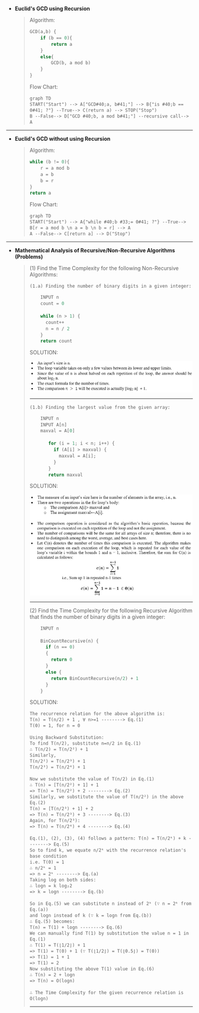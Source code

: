 
- **Euclid's GCD using Recursion**
  > Algorithm:
  > ```py
  > GCD(a,b) {
  >     if (b == 0){
  >         return a
  >     }
  >     else{
  >         GCD(b, a mod b)
  >     }
  > }
  > ```
  > Flow Chart:
  > ```mermaid
  > graph TD
  > START("Start") --> A["GCD#40;a, b#41;"] --> B{"is #40;b == 0#41; ?"} --True--> C(return a) --> STOP("Stop")
  > B --False--> D["GCD #40;b, a mod b#41;"] --recursive call--> A
  > ```

---

- **Euclid's GCD without using Recursion**
  > Algorithm:
  > ```py
  > while (b != 0){
  >     r = a mod b
  >     a = b
  >     b = r
  > }
  > return a
  > ```
  > Flow Chart:
  > ```mermaid
  > graph TD
  > START("Start") --> A{"while #40;b #33;= 0#41; ?"} --True--> B[r = a mod b \n a = b \n b = r] --> A
  > A --False--> C[return a] --> D("Stop")
  > ```

---

- **Mathematical Analysis of Recursive/Non-Recursive Algorithms (Problems)**
  > 
  > (1) Find the Time Complexity for the following Non-Recursive Algorithms:
  >
  >     (1.a) Finding the number of binary digits in a given integer:
  >```py
  >     INPUT n
  >     count = 0
  > 
  >     while (n > 1) {
  >       count++
  >       n = n / 2
  >     }
  >     return count
  >```
  >SOLUTION:
  >
  > ![](./a1_new2.png)
  >
  >---
  >     (1.b) Finding the largest value from the given array:
  >```py
  >     INPUT n
  >     INPUT A[n]
  >     maxval = A[0]
  > 
  >        for (i = 1; i < n; i++) {
  >          if (A[i] > maxval) {
  >            maxval = A[i];
  >          }
  >        }
  >        return maxval
  >```
  >SOLUTION:
  >
  > ![](./a1_new.jpg)
  >
  >---
  > (2) Find the Time Complexity for the following Recursive Algorithm that finds the number of binary digits in a given integer:
  >```py
  >     INPUT n
  > 
  >     BinCountRecursive(n) {
  >       if (n == 0)
  >       {
  >         return 0
  >       }
  >       else {
  >         return BinCountRecursive(n/2) + 1
  >       }
  >     }
  >```
  >SOLUTION:
  >
  >```
  > The recurrence relation for the above algorithm is:
  > T(n) = T(n/2) + 1 , ∀ n>=1 --------> Eq.(1)
  > T(0) = 1, for n = 0
  >
  > Using Backward Substitution:
  > To find T(n/2), substitute n=n/2 in Eq.(1)
  > ∴ T(n/2) = T(n/2²) + 1
  > Similarly,
  > T(n/2²) = T(n/2³) + 1
  > T(n/2³) = T(n/2⁴) + 1
  > 
  > Now we substitute the value of T(n/2) in Eq.(1)
  > ∴ T(n) = [T(n/2²) + 1] + 1
  > => T(n) = T(n/2²) + 2 --------> Eq.(2)
  > Similarly, we substitute the value of T(n/2²) in the above Eq.(2)
  > T(n) = [T(n/2³) + 1] + 2
  > => T(n) = T(n/2³) + 3 --------> Eq.(3)
  > Again, for T(n/2³):
  > => T(n) = T(n/2⁴) + 4 --------> Eq.(4)
  >
  > Eq.(1), (2), (3), (4) follows a pattern: T(n) = T(n/2ᵏ) + k --------> Eq.(5)
  > So to find k, we equate n/2ᵏ with the recurrence relation's base condition
  > i.e. T(0) = 1
  > ∴ n/2ᵏ = 1
  > => n = 2ᵏ --------> Eq.(a)
  > Taking log on both sides:
  > ∴ logn = k log₂2
  > => k = logn --------> Eq.(b)
  >
  > So in Eq.(5) we can substitute n instead of 2ᵏ (∵ n = 2ᵏ from Eq.(a))
  > and logn instead of k (∵ k = logn from Eq.(b))
  > ∴ Eq.(5) becomes:
  > T(n) = T(1) + logn --------> Eq.(6)
  > We can manually find T(1) by substitution the value n = 1 in Eq.(1)
  > ∴ T(1) = T(⌊1/2⌋) + 1
  > => T(1) = T(0) + 1 (∵ T(⌊1/2⌋) = T(⌊0.5⌋) = T(0))
  > => T(1) = 1 + 1
  > => T(1) = 2
  > Now substituting the above T(1) value in Eq.(6)
  > ∴ T(n) = 2 + logn
  > => T(n) = O(logn)
  >
  > ∴ The Time Complexity for the given recurrence relation is O(logn)
  >```
  >---
